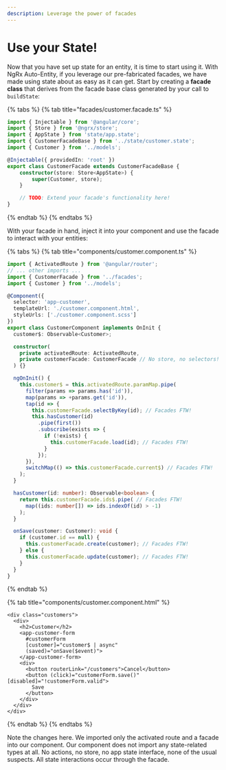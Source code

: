 ```yaml
---
description: Leverage the power of facades
---
```


# Use your State!

Now that you have set up state for an entity, it is time to start using it. With NgRx Auto-Entity, if you leverage our pre-fabricated facades, we have made using state about as easy as it can get. Start by creating a **facade class** that derives from the facade base class generated by your call to `buildState`:

{% tabs %}
{% tab title="facades/customer.facade.ts" %}
```typescript
import { Injectable } from '@angular/core';
import { Store } from '@ngrx/store';
import { AppState } from 'state/app.state';
import { CustomerFacadeBase } from '../state/customer.state';
import { Customer } from '../models';

@Injectable({ providedIn: 'root' })
export class CustomerFacade extends CustomerFacadeBase {
    constructor(store: Store<AppState>) {
        super(Customer, store);
    }

    // TODO: Extend your facade's functionality here!
}
```
{% endtab %}
{% endtabs %}

With your facade in hand, inject it into your component and use the facade to interact with your entities:

{% tabs %}
{% tab title="components/customer.component.ts" %}
```typescript
import { ActivatedRoute } from '@angular/router';
// ... other imports ...
import { CustomerFacade } from '../facades';
import { Customer } from '../models';

@Component({
  selector: 'app-customer',
  templateUrl: './customer.component.html',
  styleUrls: ['./customer.component.scss']
})
export class CustomerComponent implements OnInit {
  customer$: Observable<Customer>;

  constructor(
    private activatedRoute: ActivatedRoute,
    private customerFacade: CustomerFacade // No store, no selectors!
  ) {}

  ngOnInit() {
    this.customer$ = this.activatedRoute.paramMap.pipe(
      filter(params => params.has('id')),
      map(params => +params.get('id')),
      tap(id => {
        this.customerFacade.selectByKey(id); // Facades FTW!
        this.hasCustomer(id)
          .pipe(first())
          .subscribe(exists => {
            if (!exists) {
              this.customerFacade.load(id); // Facades FTW!
            }
          });
      }),
      switchMap(() => this.customerFacade.current$) // Facades FTW!
    );
  }

  hasCustomer(id: number): Observable<boolean> {
    return this.customerFacade.ids$.pipe( // Facades FTW!
      map((ids: number[]) => ids.indexOf(id) > -1)
    );
  }

  onSave(customer: Customer): void {
    if (customer.id == null) {
      this.customerFacade.create(customer); // Facades FTW!
    } else {
      this.customerFacade.update(customer); // Facades FTW!
    }
  }
}
```
{% endtab %}

{% tab title="components/customer.component.html" %}
```markup
<div class="customers">
  <div>
    <h2>Customer</h2>
    <app-customer-form
      #customerForm
      [customer]="customer$ | async"
      (saved)="onSave($event)">
    </app-customer-form>
    <div>
      <button routerLink="/customers">Cancel</button>
      <button (click)="customerForm.save()" [disabled]="!customerForm.valid">
        Save
      </button>
    </div>
  </div>
</div>
```
{% endtab %}
{% endtabs %}

Note the changes here. We imported only the activated route and a facade into our component. Our component does not import any state-related types at all. No actions, no store, no app state interface, none of the usual suspects. All state interactions occur through the facade.

